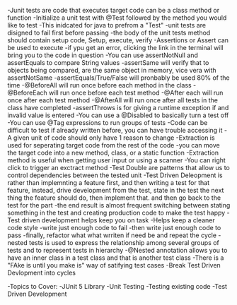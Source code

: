 -Junit tests are code that executes target code can
be a class method or function
-Initialize a unit test with @Test followed by the method you would like to test
-This inidcated for java to prefrom a "Test"
-unit tests are disigned to fail first before passing
-the body of the unit tests method should contain setup code, Setup, execute, verify
-Assertions or Assert can be used to execute
-if ypu get an error, clicking the link in the terminal will bring you to the code in question
-You can use assertNotNull and assertEquals to compare String values
-assertSame will verify that to objects being compared, are the same object in memory, vice vera with assertNotSame
-assertEquals/True/False will pronbably be used 80% of the time
-@BeforeAll will run once before each method in the class
-@BeforeEach will run once before each test method
-@After each will run once after  each test method
-@AfterAll will run once after all tests in the class have completed
-assertThrows is for giving a runtime exception if and invalid value is entered
-You can use a @Disabled to basically turn a test off
-You can use @Tag expressions to run groups of tests
-Code can be difficult to test if already written before, you can have trouble accessing it
-A given unit of code should only have 1 reason to change
-Extraction is used for seperating target code from the rest of the code
-you can move the target code into a new method, class, or a static function
-Extraction method is useful when getting user input or using a scanner
-You can right click to trigger an exctract method
-Test Double are patterns that allow us to control dependencies between the tested unit
-Test Driven Deleopment is rather than implemnting a feature first, and then writing a test for that feature,
instead, drive development from the test, state in the test the next thing the feature should do, then implement that.
and then go back to the test for the part
-the end result is almost frequent switching between stating something in the test and creating production code to make the test happy
-Test driven development helps keep you on task
-Helps keep a cleaner code style
-write just enough code to fail
-then write just enough code to pass
-finally, refactor what what wrriten if need be and repeat the cycle
-nested tests is used to express the relationship among several groups of tests and to represent tests in hierarchy
-@Nested annotation allows you to have an inner class in a test class and that is another test class
-There is a "FAke is until you make is" way of satifying test cases
-Break Test Driven Devlopment into cycles


-Topics to Cover:
-JUnit 5 Library
-Unit Testing
-Testing existing code
-Test Driven Development
